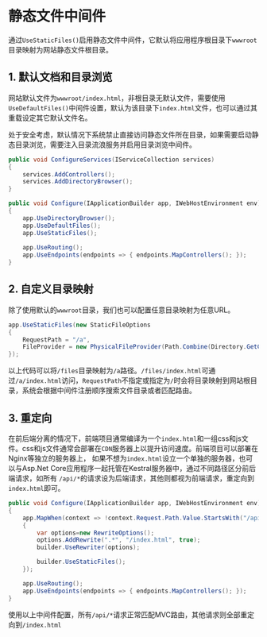 # 静态文件中间件

通过`UseStaticFiles()`启用静态文件中间件，它默认将应用程序根目录下`wwwroot`目录映射为网站静态文件根目录。

## 1. 默认文档和目录浏览
网站默认文件为`wwwroot/index.html`，非根目录无默认文件，需要使用`UseDefaultFiles()`中间件设置，默认为该目录下`index.html`文件，也可以通过其重载设定其它默认文件名。 

处于安全考虑，默认情况下系统禁止直接访问静态文件所在目录，如果需要启动静态目录浏览，需要注入目录流浪服务并启用目录浏览中间件。
```csharp {4,9-11}
public void ConfigureServices(IServiceCollection services)
{
    services.AddControllers();
    services.AddDirectoryBrowser();
}

public void Configure(IApplicationBuilder app, IWebHostEnvironment env)
{
    app.UseDirectoryBrowser();
    app.UseDefaultFiles();
    app.UseStaticFiles();
    
    app.UseRouting();
    app.UseEndpoints(endpoints => { endpoints.MapControllers(); });
}
```

## 2. 自定义目录映射
除了使用默认的`wwwroot`目录，我们也可以配置任意目录映射为任意URL。
```csharp
app.UseStaticFiles(new StaticFileOptions
{
    RequestPath = "/a",
    FileProvider = new PhysicalFileProvider(Path.Combine(Directory.GetCurrentDirectory(), "files"))
});
```
以上代码可以将`/files`目录映射为`/a`路径。`/files/index.html`可通过`/a/index.html`访问，`RequestPath`不指定或指定为`/`时会将目录映射到网站根目录，系统会根据中间件注册顺序搜索文件目录或者匹配路由。

## 3. 重定向
在前后端分离的情况下，前端项目通常编译为一个`index.html`和一组css和js文件。css和js文件通常会部署在`CDN`服务器上以提升访问速度。前端项目可以部署在Nginx等独立的服务器上， 如果不想为`index.html`设立一个单独的服务器，也可以与Asp.Net Core应用程序一起托管在Kestral服务器中，通过不同路径区分前后端请求，如所有 `/api/*`的请求设为后端请求，其他则都视为前端请求，重定向到`index.html`即可。

```csharp
public void Configure(IApplicationBuilder app, IWebHostEnvironment env)
{
    app.MapWhen(context => !context.Request.Path.Value.StartsWith("/api"), builder =>
    {
        var options=new RewriteOptions();
        options.AddRewrite(".*", "/index.html", true);
        builder.UseRewriter(options);

        builder.UseStaticFiles();
    });

    app.UseRouting();
    app.UseEndpoints(endpoints => { endpoints.MapControllers(); });
}
```

使用以上中间件配置，所有`/api/*`请求正常匹配MVC路由，其他请求则全部重定向到`/index.html`